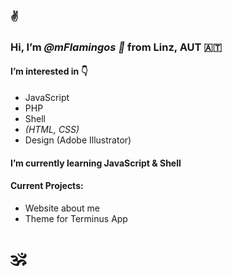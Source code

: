 ###  :v:
### Hi, I’m *@mFlamingos :flamingo:* from Linz, AUT :austria:
#### I’m interested in :point_down:
  
  - JavaScript 
  - PHP
  - Shell 
  - *(HTML, CSS)* 
  - Design (Adobe Illustrator)
 #### I’m currently learning JavaScript & Shell
 #### Current Projects:
  - Website about me
  - Theme for Terminus App

# :om:
 	

<!---
mFlamingos/mFlamingos is a ✨ special ✨ repository because its `README.md` (this file) appears on your GitHub profile.
You can click the Preview link to take a look at your changes.
--->

